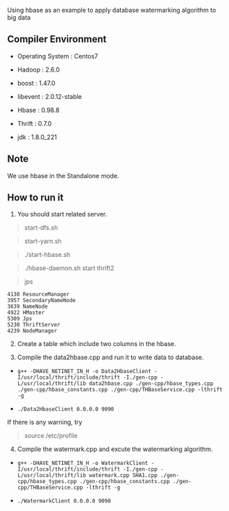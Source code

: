 Using hbase as an example to apply database watermarking algorithm to big data

## Compiler Environment

* Operating System : Centos7

* Hadoop : 2.6.0

* boost : 1.47.0

* libevent : 2.0.12-stable

* Hbase : 0.98.8

* Thrift : 0.7.0

* jdk : 1.8.0_221

## Note

We use hbase in the Standalone mode.

## How to run it

1. You should start related server.
> start-dfs.sh

> start-yarn.sh

> ./start-hbase.sh

> ./hbase-daemon.sh start thrift2

> jps
```
4130 ResourceManager
3957 SecondaryNameNode
3639 NameNode
4922 HMaster
5309 Jps
5230 ThriftServer
4239 NodeManager
```


2. Create a table which include two columns in the hbase.

3. Compile the data2hbase.cpp and run it to write data to database.

* `g++ -DHAVE_NETINET_IN_H -o Data2HbaseClient -I/usr/local/thrift/include/thrift -I./gen-cpp -L/usr/local/thrift/lib data2hbase.cpp ./gen-cpp/hbase_types.cpp ./gen-cpp/hbase_constants.cpp ./gen-cpp/THBaseService.cpp -lthrift -g`

* `./Data2HbaseClient 0.0.0.0 9090`

If there is any warning, try 

> source /etc/profile

4. Compile the watermark.cpp and excute the watermarking algorithm.

* `g++ -DHAVE_NETINET_IN_H -o WatermarkClient -I/usr/local/thrift/include/thrift -I./gen-cpp -L/usr/local/thrift/lib watermark.cpp SHA1.cpp ./gen-cpp/hbase_types.cpp ./gen-cpp/hbase_constants.cpp ./gen-cpp/THBaseService.cpp -lthrift -g`

* `./WatermarkClient 0.0.0.0 9090`


